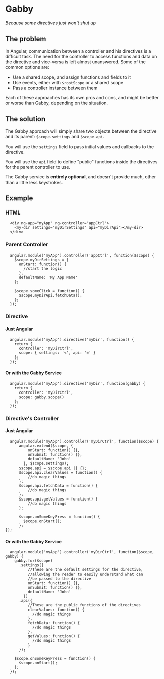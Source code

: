 # Gabby
*Because some directives just won't shut up*

## The problem

In Angular, communication between a controller and his directives is a difficult task. The need for the controller to access functions and data on the directive and vice-versa is left almost unanswered. Some of the common options are:

* Use a shared scope, and assign functions and fields to it
* Use events, either with `$rootScope` or a shared scope
* Pass a controller instance between them

Each of these approaches has its own pros and cons, and might be better or worse than Gabby, depending on the situation.

## The solution

The Gabby approach will simply share two objects between the directive and its parent: `$scope.settings` and `$scope.api`.

You will use the `settings` field to pass initial values and callbacks to the directive.

You will use the `api` field to define "public" functions inside the directives for the parent controller to use.

The Gabby service is **entirely optional**, and doesn't provide much, other than a little less keystrokes.

## Example

### HTML
```
  <div ng-app="myApp" ng-controller="appCtrl">
    <my-dir settings="myDirSettings" api="myDirApi"></my-dir>
  </div>
```

### Parent Controller

```
  angular.module('myApp').controller('appCtrl', function($scope) {
    $scope.myDirSettings = {
      onStart: function() {
        //start the logic
      },
      defaultName: 'My App Name'
    };

    $scope.someClick = function() {
      $scope.myDirApi.fetchData();
    };        
  });
```

### Directive
#### Just Angular
```
  angular.module('myApp').directive('myDir', function() {
    return {
      controller: 'myDirCtrl',
      scope: { settings: '<', api: '=' }
    };
  });
```
#### Or with the Gabby Service
```
  angular.module('myApp').directive('myDir', function(gabby) {
    return {
      controller: 'myDirCtrl',
      scope: gabby.scope()
    };
  });
```

### Directive's Controller
#### Just Angular
```
  angular.module('myApp').controller('myDirCtrl', function($scope) {
      angular.extend($scope, {
          onStart: function() {},
          onSubmit: function() {},
          defaultName: 'John'  
        }, $scope.settings);
      $scope.api = $scope.api || {};
      $scope.api.clearValues = function() {
          //do magic things
      };
      $scope.api.fetchData = function() {
          //do magic things
      };
      $scope.api.getValues = function() {
          //do magic things
      };        

      $scope.onSomeKeyPress = function() {        
        $scope.onStart();
      };
});
```

#### Or with the Gabby Service
```
  angular.module('myApp').controller('myDirCtrl', function($scope, gabby) {
    gabby.for($scope)
      .settings({
          //These are the default settings for the directive,
          //allowing the reader to easily understand what can
          //be passed to the directive
          onStart: function() {},
          onSubmit: function() {},
          defaultName: 'John'  
        })
      .api({
          //These are the public functions of the directives
          clearValues: function() {
            //do magic things
          },
          fetchData: function() {
            //do magic things
          },
          getValues: function() {
            //do magic things
          }
      });

    $scope.onSomeKeyPress = function() {        
      $scope.onStart();
    };
  });
```
